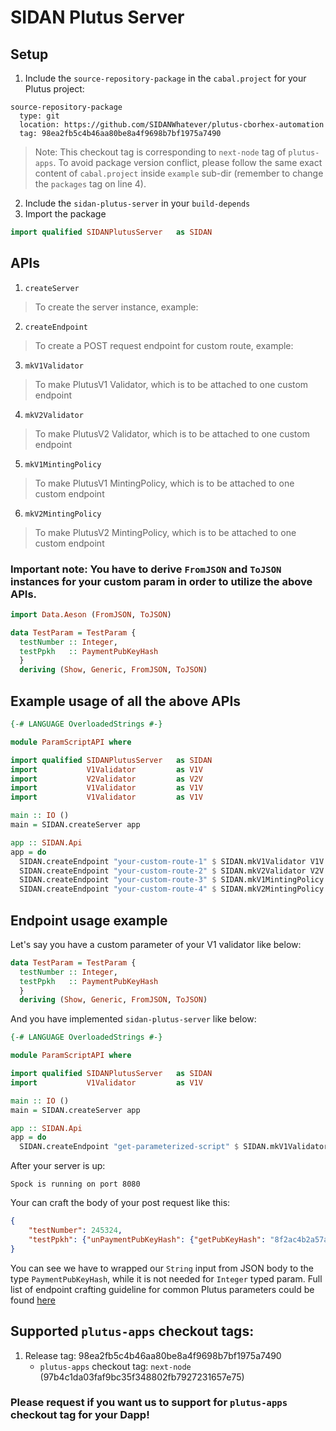 # SIDAN Plutus Server

## Setup

1. Include the `source-repository-package` in the `cabal.project` for your Plutus project:
```
source-repository-package
  type: git
  location: https://github.com/SIDANWhatever/plutus-cborhex-automation
  tag: 98ea2fb5c4b46aa80be8a4f9698b7bf1975a7490
```
> Note: This checkout tag is corresponding to `next-node` tag of `plutus-apps`. To avoid package version conflict, please follow the same exact content of `cabal.project` inside `example` sub-dir (remember to change the `packages` tag on line 4).

2. Include the `sidan-plutus-server` in your `build-depends`
3. Import the package
```haskell
import qualified SIDANPlutusServer   as SIDAN
```

## APIs

1. `createServer`
> To create the server instance, example:

2. `createEndpoint`
> To create a POST request endpoint for custom route, example: 

3. `mkV1Validator`
> To make PlutusV1 Validator, which is to be attached to one custom endpoint

4. `mkV2Validator`
> To make PlutusV2 Validator, which is to be attached to one custom endpoint

5. `mkV1MintingPolicy`
> To make PlutusV1 MintingPolicy, which is to be attached to one custom endpoint

6. `mkV2MintingPolicy`
> To make PlutusV2 MintingPolicy, which is to be attached to one custom endpoint

### Important note: You have to derive `FromJSON` and `ToJSON` instances for your custom param in order to utilize the above APIs.

```haskell
import Data.Aeson (FromJSON, ToJSON)

data TestParam = TestParam {
  testNumber :: Integer,
  testPpkh   :: PaymentPubKeyHash
  }
  deriving (Show, Generic, FromJSON, ToJSON)
```

## Example usage of all the above APIs
```haskell
{-# LANGUAGE OverloadedStrings #-}

module ParamScriptAPI where

import qualified SIDANPlutusServer   as SIDAN
import           V1Validator         as V1V
import           V2Validator         as V2V
import           V1Validator         as V1V
import           V1Validator         as V1V

main :: IO ()
main = SIDAN.createServer app

app :: SIDAN.Api
app = do
  SIDAN.createEndpoint "your-custom-route-1" $ SIDAN.mkV1Validator V1V.validator
  SIDAN.createEndpoint "your-custom-route-2" $ SIDAN.mkV2Validator V2V.validator
  SIDAN.createEndpoint "your-custom-route-3" $ SIDAN.mkV1MintingPolicy V1MP.mintingPolicy
  SIDAN.createEndpoint "your-custom-route-4" $ SIDAN.mkV2MintingPolicy V2MP.mintingPolicy
```

## Endpoint usage example
Let's say you have a custom parameter of your V1 validator like below:
```haskell
data TestParam = TestParam {
  testNumber :: Integer,
  testPpkh   :: PaymentPubKeyHash
  }
  deriving (Show, Generic, FromJSON, ToJSON)
```

And you have implemented `sidan-plutus-server` like below:
```haskell
{-# LANGUAGE OverloadedStrings #-}

module ParamScriptAPI where

import qualified SIDANPlutusServer   as SIDAN
import           V1Validator         as V1V

main :: IO ()
main = SIDAN.createServer app

app :: SIDAN.Api
app = do
  SIDAN.createEndpoint "get-parameterized-script" $ SIDAN.mkV1Validator V1V.validator
```

After your server is up:
```
Spock is running on port 8080
```

Your can craft the body of your post request like this:
```json
{
	"testNumber": 245324,
	"testPpkh": {"unPaymentPubKeyHash": {"getPubKeyHash": "8f2ac4b2a57a90feb7717c7361c7043af6c3646e9db2b0e616482f73"}}
}
```

You can see we have to wrapped our `String` input from JSON body to the type `PaymentPubKeyHash`, while it is not needed for `Integer` typed param. Full list of endpoint crafting guideline for common Plutus parameters could be found [here](EndpointGuide.md)


## Supported `plutus-apps` checkout tags:
  1. Release tag: 98ea2fb5c4b46aa80be8a4f9698b7bf1975a7490
     * `plutus-apps` checkout tag: `next-node` (97b4c1da03faf9bc35f348802fb7927231657e75)
### Please request if you want us to support for `plutus-apps` checkout tag for your Dapp!
